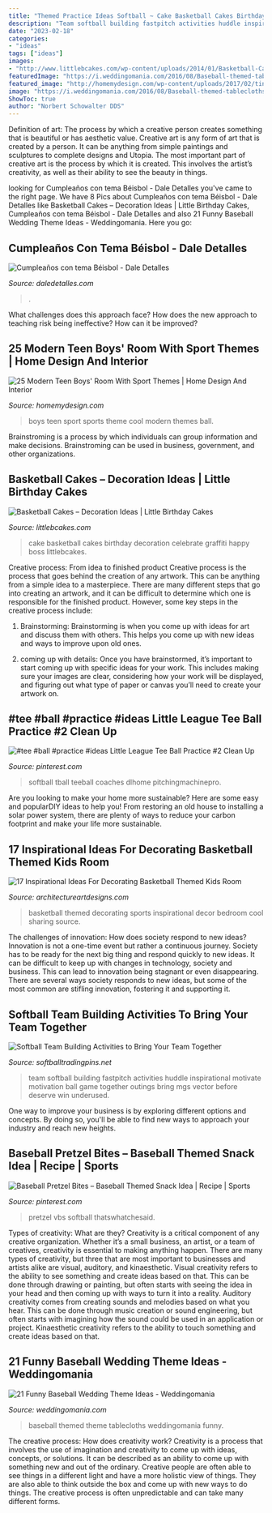 ```yaml
---
title: "Themed Practice Ideas Softball ~ Cake Basketball Cakes Birthday Decoration Celebrate Graffiti Happy Boss Littlebcakes"
description: "Team softball building fastpitch activities huddle inspirational motivate motivation ball game together outings bring mgs vector before deserve win underused"
date: "2023-02-18"
categories:
- "ideas"
tags: ["ideas"]
images:
- "http://www.littlebcakes.com/wp-content/uploads/2014/01/Basketball-Cake-Pictures.jpg"
featuredImage: "https://i.weddingomania.com/2016/08/Baseball-themed-tablecloths-for-wedding-day.jpg"
featured_image: "http://homemydesign.com/wp-content/uploads/2017/02/tiny-boys-room-with-basket-ball-themes.jpg"
image: "https://i.weddingomania.com/2016/08/Baseball-themed-tablecloths-for-wedding-day.jpg"
ShowToc: true
author: "Norbert Schowalter DDS"
---
```



Definition of art: The process by which a creative person creates something that is beautiful or has aesthetic value.
Creative art is any form of art that is created by a person. It can be anything from simple paintings and sculptures to complete designs and Utopia. The most important part of creative art is the process by which it is created. This involves the artist’s creativity, as well as their ability to see the beauty in things.

	

		
looking for Cumpleaños con tema Béisbol - Dale Detalles you've came to the right page. We have 8 Pics about Cumpleaños con tema Béisbol - Dale Detalles like Basketball Cakes – Decoration Ideas | Little Birthday Cakes, Cumpleaños con tema Béisbol - Dale Detalles and also 21 Funny Baseball Wedding Theme Ideas - Weddingomania. Here you go:
		
    
## Cumpleaños Con Tema Béisbol - Dale Detalles

<img loading=lazy src="https://i2.wp.com/www.daledetalles.com/wp-content/uploads/2016/02/beisbol5-1.jpg?resize=564%2C423" onerror="this.onerror=null;this.src='https://tse3.mm.bing.net/th?id=OIP.e83Zw_vq6YZqDXPBPrDyLgHaFj&amp;pid=15.1';" alt="Cumpleaños con tema Béisbol - Dale Detalles">

_Source: daledetalles.com_

>. 

	

What challenges does this approach face?
How does the new approach to teaching risk being ineffective? How can it be improved?

    
## 25 Modern Teen Boys&#039; Room With Sport Themes | Home Design And Interior

<img loading=lazy src="http://homemydesign.com/wp-content/uploads/2017/02/tiny-boys-room-with-basket-ball-themes.jpg" onerror="this.onerror=null;this.src='https://tse4.mm.bing.net/th?id=OIP.OU_VqpvJipZRTsl59Lx-rAHaJ4&amp;pid=15.1';" alt="25 Modern Teen Boys&#039; Room With Sport Themes | Home Design And Interior">

_Source: homemydesign.com_

>boys teen sport sports theme cool modern themes ball. 

	

Brainstroming is a process by which individuals can group information and make decisions. Brainstroming can be used in business, government, and other organizations.

    
## Basketball Cakes – Decoration Ideas | Little Birthday Cakes

<img loading=lazy src="http://www.littlebcakes.com/wp-content/uploads/2014/01/Basketball-Cake-Pictures.jpg" onerror="this.onerror=null;this.src='https://tse4.mm.bing.net/th?id=OIP.i8u2vdXfziu3S4OK0bbCmAHaE8&amp;pid=15.1';" alt="Basketball Cakes – Decoration Ideas | Little Birthday Cakes">

_Source: littlebcakes.com_

>cake basketball cakes birthday decoration celebrate graffiti happy boss littlebcakes. 

	

Creative process: From idea to finished product
Creative process is the process that goes behind the creation of any artwork. This can be anything from a simple idea to a masterpiece. There are many different steps that go into creating an artwork, and it can be difficult to determine which one is responsible for the finished product. However, some key steps in the creative process include:
1. Brainstorming: Brainstorming is when you come up with ideas for art and discuss them with others. This helps you come up with new ideas and ways to improve upon old ones.

2. coming up with details: Once you have brainstormed, it’s important to start coming up with specific ideas for your work. This includes making sure your images are clear, considering how your work will be displayed, and figuring out what type of paper or canvas you’ll need to create your artwork on.

    
## #tee #ball #practice #ideas Little League Tee Ball Practice #2 Clean Up

<img loading=lazy src="https://i.pinimg.com/736x/8b/d1/38/8bd1389e93c6033c922a55c3a4ff94d0.jpg" onerror="this.onerror=null;this.src='https://tse2.mm.bing.net/th?id=OIP.GJzgLcwAQW8LIRn2hJFyQQAAAA&amp;pid=15.1';" alt="#tee #ball #practice #ideas Little League Tee Ball Practice #2 Clean Up">

_Source: pinterest.com_

>softball tball teeball coaches dlhome pitchingmachinepro. 

	

Are you looking to make your home more sustainable? Here are some easy and popularDIY ideas to help you! From restoring an old house to installing a solar power system, there are plenty of ways to reduce your carbon footprint and make your life more sustainable.

    
## 17 Inspirational Ideas For Decorating Basketball Themed Kids Room

<img loading=lazy src="http://www.architectureartdesigns.com/wp-content/uploads/2016/11/14-28.jpg" onerror="this.onerror=null;this.src='https://tse1.mm.bing.net/th?id=OIP.5e1rDAx9ITq-KjqxBivrXAHaJP&amp;pid=15.1';" alt="17 Inspirational Ideas For Decorating Basketball Themed Kids Room">

_Source: architectureartdesigns.com_

>basketball themed decorating sports inspirational decor bedroom cool sharing source. 

	

The challenges of innovation: How does society respond to new ideas?
Innovation is not a one-time event but rather a continuous journey. Society has to be ready for the next big thing and respond quickly to new ideas. It can be difficult to keep up with changes in technology, society and business. This can lead to innovation being stagnant or even disappearing. There are several ways society responds to new ideas, but some of the most common are stifling innovation, fostering it and supporting it.

    
## Softball Team Building Activities To Bring Your Team Together

<img loading=lazy src="https://softballtradingpins.net/wp-content/uploads/2018/08/Softball-Team-Building.jpeg" onerror="this.onerror=null;this.src='https://tse2.mm.bing.net/th?id=OIP.BtMw-7eM1BcctcxPSHFdKgHaGB&amp;pid=15.1';" alt="Softball Team Building Activities to Bring Your Team Together">

_Source: softballtradingpins.net_

>team softball building fastpitch activities huddle inspirational motivate motivation ball game together outings bring mgs vector before deserve win underused. 

	

One way to improve your business is by exploring different options and concepts. By doing so, you'll be able to find new ways to approach your industry and reach new heights.

    
## Baseball Pretzel Bites – Baseball Themed Snack Idea | Recipe | Sports

<img loading=lazy src="https://i.pinimg.com/736x/d0/a8/e7/d0a8e7b103a3945c937f9ad6d76a79a3.jpg" onerror="this.onerror=null;this.src='https://tse1.mm.bing.net/th?id=OIP.-1Iq6NFVMewrKBIyOrzOnwHaKX&amp;pid=15.1';" alt="Baseball Pretzel Bites – Baseball Themed Snack Idea | Recipe | Sports">

_Source: pinterest.com_

>pretzel vbs softball thatswhatchesaid. 

	

Types of creativity: What are they?
Creativity is a critical component of any creative organization. Whether it’s a small business, an artist, or a team of creatives, creativity is essential to making anything happen. There are many types of creativity, but three that are most important to businesses and artists alike are visual, auditory, and kinaesthetic. 
Visual creativity refers to the ability to see something and create ideas based on that. This can be done through drawing or painting, but often starts with seeing the idea in your head and then coming up with ways to turn it into a reality. Auditory creativity comes from creating sounds and melodies based on what you hear. This can be done through music creation or sound engineering, but often starts with imagining how the sound could be used in an application or project. Kinaesthetic creativity refers to the ability to touch something and create ideas based on that.

    
## 21 Funny Baseball Wedding Theme Ideas - Weddingomania

<img loading=lazy src="https://i.weddingomania.com/2016/08/Baseball-themed-tablecloths-for-wedding-day.jpg" onerror="this.onerror=null;this.src='https://tse2.mm.bing.net/th?id=OIP.rW-tErJt8WP3CeVKvjXtewHaJ7&amp;pid=15.1';" alt="21 Funny Baseball Wedding Theme Ideas - Weddingomania">

_Source: weddingomania.com_

>baseball themed theme tablecloths weddingomania funny. 

	

The creative process: How does creativity work?
Creativity is a process that involves the use of imagination and creativity to come up with ideas, concepts, or solutions. It can be described as an ability to come up with something new and out of the ordinary. Creative people are often able to see things in a different light and have a more holistic view of things. They are also able to think outside the box and come up with new ways to do things. The creative process is often unpredictable and can take many different forms.

